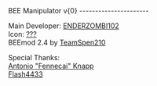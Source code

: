 <title>About BEE Manipulator</title>
BEE Manipulator v{0}
----------------------

Main Developer:   [ENDERZOMBI102](https://github.com/ENDERZOMBI102)<br />
Icon:   [???]()<br />
BEEmod 2.4 by [TeamSpen210]()<br />

Special Thanks:<br />
[Antonio "Fennecai" Knapp](https://1995aek.wixsite.com/fennecaifox)<br />
[Flash4433](https://github.com/flash4433)<br />